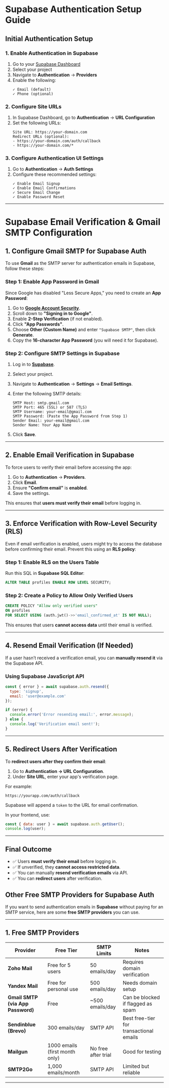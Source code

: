 # **Supabase Authentication Setup Guide**

## **Initial Authentication Setup**

### **1. Enable Authentication in Supabase**

1. Go to your [Supabase Dashboard](https://app.supabase.com)
2. Select your project
3. Navigate to **Authentication** → **Providers**
4. Enable the following:
   ```
   ✓ Email (default)
   ✓ Phone (optional)
   ```

### **2. Configure Site URLs**

1. In Supabase Dashboard, go to **Authentication** → **URL Configuration**
2. Set the following URLs:
   ```
   Site URL: https://your-domain.com
   Redirect URLs (optional):
   - https://your-domain.com/auth/callback
   - https://your-domain.com/*
   ```

### **3. Configure Authentication UI Settings**

1. Go to **Authentication** → **Auth Settings**
2. Configure these recommended settings:
   ```
   ✓ Enable Email Signup
   ✓ Enable Email Confirmations
   ✓ Secure Email Change
   ✓ Enable Password Reset
   ```

---

# **Supabase Email Verification & Gmail SMTP Configuration**

## **1. Configure Gmail SMTP for Supabase Auth**
To use **Gmail** as the SMTP server for authentication emails in Supabase, follow these steps:

### **Step 1: Enable App Password in Gmail**
Since Google has disabled "Less Secure Apps," you need to create an **App Password**:

1. Go to **[Google Account Security](https://myaccount.google.com/security)**.
2. Scroll down to **"Signing in to Google"**.
3. Enable **2-Step Verification** (if not enabled).
4. Click **"App Passwords"**.
5. Choose **Other (Custom Name)** and enter `"Supabase SMTP"`, then click **Generate**.
6. Copy the **16-character App Password** (you will need it for Supabase).

### **Step 2: Configure SMTP Settings in Supabase**
1. Log in to **[Supabase](https://app.supabase.com/)**.
2. Select your project.
3. Navigate to **Authentication** → **Settings** → **Email Settings**.
4. Enter the following SMTP details:

   ```plaintext
   SMTP Host: smtp.gmail.com
   SMTP Port: 465 (SSL) or 587 (TLS)
   SMTP Username: your-email@gmail.com
   SMTP Password: (Paste the App Password from Step 1)
   Sender Email: your-email@gmail.com
   Sender Name: Your App Name
   ```

5. Click **Save**.

---

## **2. Enable Email Verification in Supabase**
To force users to verify their email before accessing the app:

1. Go to **Authentication** → **Providers**.
2. Click **Email**.
3. Ensure **"Confirm email"** is **enabled**.
4. Save the settings.

This ensures that **users must verify their email** before logging in.

---

## **3. Enforce Verification with Row-Level Security (RLS)**
Even if email verification is enabled, users might try to access the database before confirming their email. Prevent this using an **RLS policy**:

### **Step 1: Enable RLS on the Users Table**
Run this SQL in **Supabase SQL Editor**:

```sql
ALTER TABLE profiles ENABLE ROW LEVEL SECURITY;
```

### **Step 2: Create a Policy to Allow Only Verified Users**
```sql
CREATE POLICY "Allow only verified users"
ON profiles
FOR SELECT USING (auth.jwt()->>'email_confirmed_at' IS NOT NULL);
```
This ensures that users **cannot access data** until their email is verified.

---

## **4. Resend Email Verification (If Needed)**
If a user hasn’t received a verification email, you can **manually resend it** via the Supabase API.

### **Using Supabase JavaScript API**
```javascript
const { error } = await supabase.auth.resend({
  type: 'signup',
  email: 'user@example.com'
});

if (error) {
  console.error('Error resending email:', error.message);
} else {
  console.log('Verification email sent!');
}
```

---

## **5. Redirect Users After Verification**
To **redirect users after they confirm their email**:

1. Go to **Authentication → URL Configuration**.
2. Under **Site URL**, enter your app's verification page.

For example:
```
https://yourapp.com/auth/callback
```
Supabase will append a `token` to the URL for email confirmation.

In your frontend, use:
```javascript
const { data: user } = await supabase.auth.getUser();
console.log(user);
```

---

## **Final Outcome**
- ✅ Users **must verify their email** before logging in.
- ✅ If unverified, they **cannot access restricted data**.
- ✅ You can manually **resend verification emails** via API.
- ✅ You can **redirect users** after verification.




## **Other Free SMTP Providers for Supabase Auth**

If you want to send authentication emails in **Supabase** without paying for an SMTP service, here are some **free SMTP providers** you can use.

---

## **1. Free SMTP Providers**
| Provider      | Free Tier | SMTP Limits | Notes |
|--------------|----------|-------------|-------|
| **Zoho Mail** | Free for 5 users | 50 emails/day | Requires domain verification |
| **Yandex Mail** | Free for personal use | 500 emails/day | Needs domain setup |
| **Gmail SMTP (via App Password)** | Free | ~500 emails/day | Can be blocked if flagged as spam |
| **Sendinblue (Brevo)** | 300 emails/day | SMTP API | Best free-tier for transactional emails |
| **Mailgun** | 1000 emails (first month only) | No free after trial | Good for testing |
| **SMTP2Go** | 1,000 emails/month | SMTP API | Limited but reliable |

---
